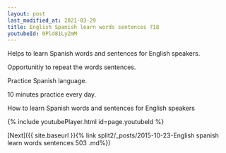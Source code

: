 ```yaml
---
layout: post
last_modified_at: 2021-03-29
title: English Spanish learn words sentences 718 
youtubeId: 0Pld81LyZmM
---
```

 
 
Helps to learn Spanish words and sentences for English speakers.

Opportunitiy to repeat the words sentences. 

Practice Spanish language. 
 
10 minutes practice every day. 
 
How to learn Spanish words and sentences for English speakers 
 
{% include youtubePlayer.html id=page.youtubeId %}
 
 
[Next]({{ site.baseurl }}{% link  split2/_posts/2015-10-23-English spanish learn words sentences 503 .md%})
 
